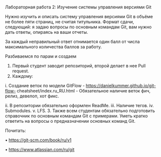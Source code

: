 Лабораторная работа 2: Изучение системы управления версиями Git

Нужно изучить и описать систему управления версиями Git в объёме не более пяти
страниц, не считая титульника. Формат сдачи, следующий: я задаю вопросы по основным
командам Git, вам нужно дать ответы, опираясь на ваши отчеты.

За каждый неправильный ответ отнимается один балл от числа максимального
количества баллов за работу.

Разбиваемся по парам и создаем

1. Первый студент заводит репозиторий, второй делает в нее Pull request.
2. Каждому:

i. Создание веток по модели GitFlow - https://danielkummer.github.io/git-flow-
cheatsheet/index.ru_RU.html - Обязательное наличие веток фич, релиз,
девелоп, хот фикс.

ii. В репозитории обязательно оформлен ReadMe.
iii. Наличие тегов.
iv. Submodules.
v. LFS.
3. Также всем студентам обязательно подготовить справочник по основным
командам Git с примерами. Уметь кратко ответить на вопросы о предназначении
основных команд Git.

Почитать:

• https://git-scm.com/book/ru/v1

• https://www.atlassian.com/ru/git
